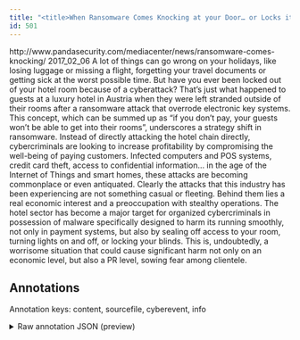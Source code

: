```yaml
---
title: "<title>When Ransomware Comes Knocking at your Door… or Locks it</title>"
id: 501
---
```


<title>When Ransomware Comes Knocking at your Door… or Locks it</title>
<source> http://www.pandasecurity.com/mediacenter/news/ransomware-comes-knocking/ </source>
<date> 2017_02_06 </date>
<text>
A lot of things can go wrong on your holidays, like losing luggage or missing a flight, forgetting your travel documents or getting sick at the worst possible time.
But have you ever been locked out of your hotel room because of a cyberattack?
That’s just what happened to guests at a luxury hotel in Austria when they were left stranded outside of their rooms after a ransomware attack that overrode electronic key systems.
This concept, which can be summed up as “if you don’t pay, your guests won’t be able to get into their rooms”, underscores a strategy shift in ransomware.
Instead of directly attacking the hotel chain directly, cybercriminals are looking to increase profitability by compromising the well-being of paying customers.
Infected computers and POS systems, credit card theft, access to confidential information… in the age of the Internet of Things and smart homes, these attacks are becoming commonplace or even antiquated.
Clearly the attacks that this industry has been experiencing are not something casual or fleeting.
Behind them lies a real economic interest and a preoccupation with stealthy operations.
The hotel sector has become a major target for organized cybercriminals in possession of malware specifically designed to harm its running smoothly, not only in payment systems, but also by sealing off access to your room, turning lights on and off, or locking your blinds.
This is, undoubtedly, a worrisome situation that could cause significant harm not only on an economic level, but also a PR level, sowing fear among clientele.
</text>



## Annotations

Annotation keys: content, sourcefile, cyberevent, info

<details>
<summary>Raw annotation JSON (preview)</summary>

```json
{
  "content": "A lot of things can go wrong on your holidays, like losing luggage or missing a flight, forgetting your travel documents or getting sick at the worst possible time. But have you ever been locked out of your hotel room because of a cyberattack? That\u2019s just what happened to guests at a luxury hotel in Austria when they were left stranded outside of their rooms after a ransomware attack that overrode electronic key systems. This concept, which can be summed up as \u201cif you don\u2019t pay, your guests won\u2019t be able to get into their rooms\u201d, underscores a strategy shift in ransomware. Instead of directly attacking the hotel chain directly, cybercriminals are looking to increase profitability by compromising the well-being of paying customers. Infected computers and POS systems, credit card theft, access to confidential information\u2026 in the age of the Internet of Things and smart homes, these attacks are becoming commonplace or even antiquated. Clearly the attacks that this industry has been experiencing are not something casual or fleeting. Behind them lies a real economic interest and a preoccupation with stealthy operations. The hotel sector has become a major target for organized cybercriminals in possession of malware specifically designed to harm its running smoothly, not only in payment systems, but also by sealing off access to your room, turning lights on and off, or locking your blinds. This is, undoubtedly, a worrisome situation that could cause significant harm not only on an economic level, but also a PR level, sowing fear among clientele.",
  "sourcefile": "501.txt",
  "cyberevent": {
    "hopper": [
      {
        "index": 0,
        "events": [
          {
            "index": "E9",
            "type": "Attack",
            "realis": "Generic",
            "nugget": {
              "startOffset": 591,
              "index": "T7",
              "endOffset": 609,
              "text": "directly attacking"
            },
            "argument": [
              {
                "index": "T21",
                "external_reference": {
                  "dbpediaURI": "http://dbpedia.org/resource/Hotel",
                  "wikidataid": "Q27686"
                },
                "endOffset": 625,
                "role": {
                  "type": "Victim"
                },
                "text": "the hotel chain",
                "startOffset": 610,
                "type": "Organization"
              }
            ],
            "subtype": "Ransom"
          }
        ]
      },
      {
        "index": 1,
        "events": [
          {
            "index": "E8",
            "type": "Attack",
            "realis": "Generic",
            "nugget": {
              "startOffset": 692,
              "index": "T19",
              "endOffset": 704,
              "text": "compromising"
            },
            "argument": [
              {
                "index": "T16",
                "text": "cybercriminals",
                "endOffset": 650,
                "role": {
                  "type": "Attacker"
                },
                "startOffset": 636,
                "type": "Person"
              },
              {
                "index": "T20",
                "text": "customers",
                "endOffset": 739,
                "role": {
                  "type": "Victim"
                },
                "startOffset": 730,
                "type": "Person"
              }
            ],
            "subtype": "Databreach"
          }
        ]
      },
      {
        "index": 2,
        "events": [
          {
            "index": "E6",
            "type": "Attack",
            "realis": "Generic",
            "nugget": {
              "startOffset": 777,
              "index": "T17",
              "endOffset": 794,
              "text": "credit card theft"
            },
            "argument": [
              {
                "index": "T23",
                "text":
```
</details>
